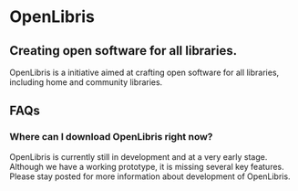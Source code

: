 # OpenLibris

## Creating open software for all libraries.

OpenLibris is a initiative aimed at crafting open software for all libraries, including home and community libraries.

## FAQs

### Where can I download OpenLibris right now?

OpenLibris is currently still in development and at a very early stage. Although we have a working prototype, it is missing several key features. Please stay posted for more information about development of OpenLibris.
